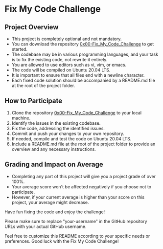 # Fix My Code Challenge

## Project Overview

- This project is completely optional and not mandatory.
- You can download the repository [0x00-Fix_My_Code_Challenge](https://github.com/your-username/0x00-Fix_My_Code_Challenge) to get started.
- The codebase may be in various programming languages, and your task is to fix the existing code, not rewrite it entirely.
- You are allowed to use editors such as vi, vim, or emacs.
- The code will be compiled on Ubuntu 20.04 LTS.
- It is important to ensure that all files end with a newline character.
- Each fixed code solution should be accompanied by a README.md file at the root of the project folder.

## How to Participate

1. Clone the repository [0x00-Fix_My_Code_Challenge](https://github.com/your-username/0x00-Fix_My_Code_Challenge) to your local machine.
2. Identify the issues in the existing codebase.
3. Fix the code, addressing the identified issues.
4. Commit and push your changes to your own repository.
5. If needed, compile and test the code on Ubuntu 20.04 LTS.
6. Include a README.md file at the root of the project folder to provide an overview and any necessary instructions.

## Grading and Impact on Average

- Completing any part of this project will give you a project grade of over 100%.
- Your average score won't be affected negatively if you choose not to participate.
- However, if your current average is higher than your score on this project, your average might decrease.

Have fun fixing the code and enjoy the challenge!

Please make sure to replace "your-username" in the GitHub repository URLs with your actual GitHub username.

Feel free to customize this README according to your specific needs or preferences. Good luck with the Fix My Code Challenge!